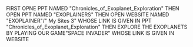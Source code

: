 FIRST OPNE PPT NAMED "Chronicles_of_Exoplanet_Exploration" THEN OPEN PPT NAMED "EXOPLAINERS" THEN OPEN WEBSITE NAMED "EXOPLAINER"/" My Sites 3" WHOSE LINK IS GIVEN IN PPT "Chronicles_of_Exoplanet_Exploration" THEN EXPLORE THE EXOPLANETS BY PLAYING OUR GAME"SPACE INVADER" WHOSE LINK IS GIVEN IN WEBSITE

